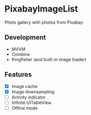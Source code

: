 PixabayImageList
=====

Photo gallery with photos from Pixabay

## Development
- MVVM
- Combine
- Kingfisher (and built-in image loader)

## Features
- [x] Image cache
- [x] Image downsampling
- [ ] Activity indicator
- [ ] Infinite UITableView
- [ ] Offline mode
